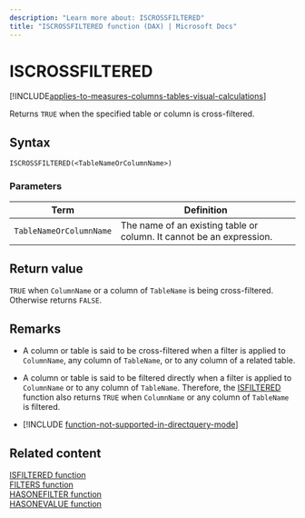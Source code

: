 ```yaml
---
description: "Learn more about: ISCROSSFILTERED"
title: "ISCROSSFILTERED function (DAX) | Microsoft Docs"
---
```

# ISCROSSFILTERED

[!INCLUDE[applies-to-measures-columns-tables-visual-calculations](includes/applies-to-measures-columns-tables-visual-calculations.md)]

Returns `TRUE` when the specified table or column is cross-filtered.
  
## Syntax  
  
```dax
ISCROSSFILTERED(<TableNameOrColumnName>)  
```
  
### Parameters  

|Term|Definition|  
|--------|--------------|  
|`TableNameOrColumnName`|The name of an existing table or column. It cannot be an expression.|
  
## Return value

``TRUE`` when `ColumnName` or a column of `TableName` is being cross-filtered. Otherwise returns `FALSE`.
  
## Remarks  
  
- A column or table is said to be cross-filtered when a filter is applied to `ColumnName`, any column of `TableName`, or to any column of a related table.

- A column or table is said to be filtered directly when a filter is applied to `ColumnName` or to any column of `TableName`. Therefore, the [ISFILTERED](isfiltered-function-dax.md) function also returns `TRUE` when `ColumnName` or any column of `TableName` is filtered.  

- [!INCLUDE [function-not-supported-in-directquery-mode](includes/function-not-supported-in-directquery-mode.md)]

## Related content

[ISFILTERED function](isfiltered-function-dax.md)  
[FILTERS function](filters-function-dax.md)  
[HASONEFILTER function](hasonefilter-function-dax.md)  
[HASONEVALUE function](hasonevalue-function-dax.md)  
